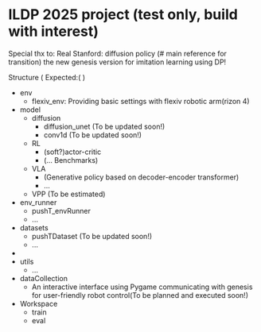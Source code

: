 # ILDP 2025 project (test only, build with interest)
Special thx to:
Real Stanford: diffusion policy (# main reference for transition)
the new genesis version for imitation learning using DP!

Structure ( Expected:( )
- env
  - flexiv_env: Providing basic settings with flexiv robotic arm(rizon 4)
- model
  - diffusion
    - diffusion_unet (To be updated soon!)
    - conv1d (To be updated soon!)
  - RL
    - (soft?)actor-critic
    - (... Benchmarks)
  - VLA
    - (Generative policy based on decoder-encoder transformer)
    - ...
  - VPP (To be estimated)
- env_runner
  - pushT_envRunner
  - ... 
- datasets
  - pushTDataset (To be updated soon!)
  - ...
- 
- utils
  - ...
- dataCollection
  - An interactive interface using Pygame communicating with genesis for user-friendly robot control(To be planned and executed soon!)   
- Workspace
  - train
  - eval

